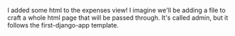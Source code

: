 I added some html to the expenses view! I imagine we'll be adding a file to craft a whole html page that will be passed through.
It's called admin, but it follows the first-django-app template.
